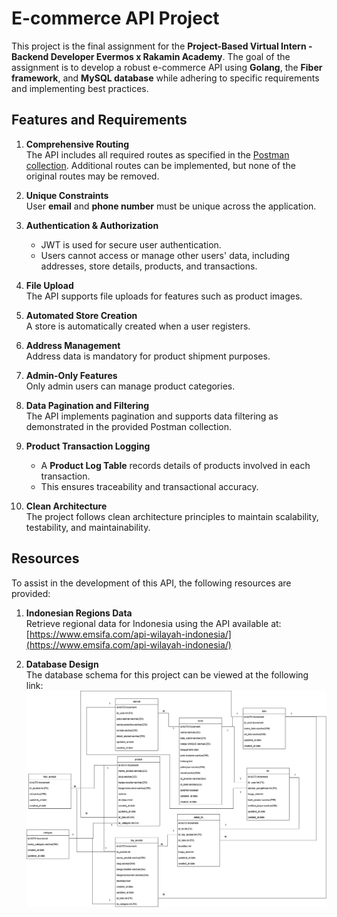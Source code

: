 
# E-commerce API Project

This project is the final assignment for the **Project-Based Virtual Intern - Backend Developer Evermos x Rakamin Academy**. The goal of the assignment is to develop a robust e-commerce API using **Golang**, the **Fiber framework**, and **MySQL database** while adhering to specific requirements and implementing best practices.

## Features and Requirements

1.  **Comprehensive Routing**  
    The API includes all required routes as specified in the [Postman collection](https://github.com/Fajar-Islami/go-example-cruid/blob/master/Rakamin%20Evermos%20Virtual%20Internship.postman_collection.json). Additional routes can be implemented, but none of the original routes may be removed.
    
2.  **Unique Constraints**  
    User **email** and **phone number** must be unique across the application.
    
3.  **Authentication & Authorization**
    
    -   JWT is used for secure user authentication.
    -   Users cannot access or manage other users' data, including addresses, store details, products, and transactions.
4.  **File Upload**  
    The API supports file uploads for features such as product images.
    
5.  **Automated Store Creation**  
    A store is automatically created when a user registers.
    
6.  **Address Management**  
    Address data is mandatory for product shipment purposes.
    
7.  **Admin-Only Features**  
    Only admin users can manage product categories.
    
8.  **Data Pagination and Filtering**  
    The API implements pagination and supports data filtering as demonstrated in the provided Postman collection.
    
9.  **Product Transaction Logging**
    
    -   A **Product Log Table** records details of products involved in each transaction.
    -   This ensures traceability and transactional accuracy.
10.  **Clean Architecture**  
    The project follows clean architecture principles to maintain scalability, testability, and maintainability.
    

## Resources

To assist in the development of this API, the following resources are provided:

1.  **Indonesian Regions Data**  
    Retrieve regional data for Indonesia using the API available at:  
    [https://www.emsifa.com/api-wilayah-indonesia/](https://www.emsifa.com/api-wilayah-indonesia/)
    
2.  **Database Design**  
    The database schema for this project can be viewed at the following link:  
    ![ERD](docs/erd.png)
